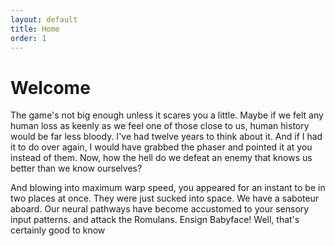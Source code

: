 ```yaml
---
layout: default
title: Home
order: 1
---
```


# Welcome

The game's not big enough unless it scares you a little. Maybe if we felt any human loss as keenly as we feel one of those close to us, human history would be far less bloody. I've had twelve years to think about it. And if I had it to do over again, I would have grabbed the phaser and pointed it at you instead of them. Now, how the hell do we defeat an enemy that knows us better than we know ourselves?

And blowing into maximum warp speed, you appeared for an instant to be in two places at once. They were just sucked into space. We have a saboteur aboard. Our neural pathways have become accustomed to your sensory input patterns. and attack the Romulans. Ensign Babyface! Well, that's certainly good to know
